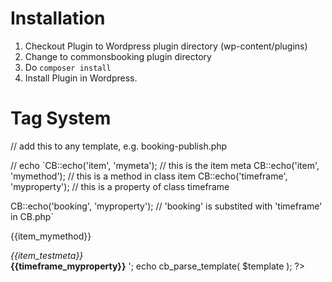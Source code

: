 # Installation

1. Checkout Plugin to Wordpress plugin directory (wp-content/plugins)
2. Change to commonsbooking plugin directory
3. Do ``composer install``
4. Install Plugin in Wordpress.

# Tag System

// add this to any template, e.g. booking-publish.php

// echo
`CB::echo('item', 'mymeta');             // this is the item meta
CB::echo('item', 'mymethod');           // this is a method in class item 
CB::echo('timeframe', 'myproperty');    // this is a property of class timeframe

CB::echo('booking', 'myproperty');      // 'booking' is substited with 'timeframe' in CB.php`


<?php
    // getting
    echo CB::get('item', 'mymeta');   
?>


<?php
    // using a template, useful for mailing
    $template = '
        <p>{{item_mymethod}}</p>
        <i>{{item_testmeta}}</i><br>
        <strong>{{timeframe_myproperty}}</strong>
    ';
    echo cb_parse_template( $template );
?>

<?php
    // using a shortcode, should be used only in the post editor screen
    do_shortcode( '[cb tag="item_mymeta"]' );
?>

